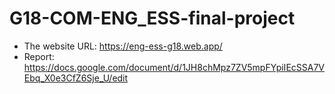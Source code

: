 # G18-COM-ENG_ESS-final-project

+ The website URL: https://eng-ess-g18.web.app/
+ Report: https://docs.google.com/document/d/1JH8chMpz7ZV5mpFYpiIEcSSA7VEbq_X0e3CfZ6Sje_U/edit

